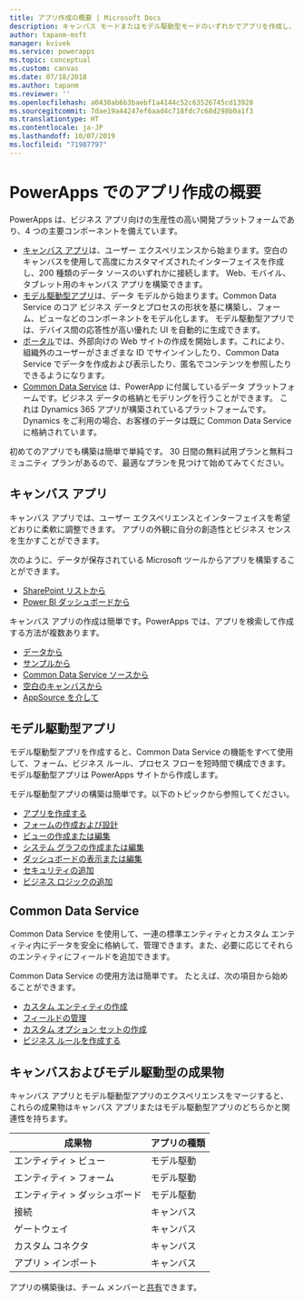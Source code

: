 ```yaml
---
title: アプリ作成の概要 | Microsoft Docs
description: キャンバス モードまたはモデル駆動型モードのいずれかでアプリを作成し、Common Data Service を組み込む方法の概要
author: tapanm-msft
manager: kvivek
ms.service: powerapps
ms.topic: conceptual
ms.custom: canvas
ms.date: 07/18/2018
ms.author: tapanm
ms.reviewer: ''
ms.openlocfilehash: a0430ab6b3baebf1a4144c52c63526745cd13928
ms.sourcegitcommit: 7dae19a44247ef6aad4c718fdc7c68d298b0a1f3
ms.translationtype: HT
ms.contentlocale: ja-JP
ms.lasthandoff: 10/07/2019
ms.locfileid: "71987797"
---
```

# <a name="overview-of-creating-apps-in-powerapps"></a>PowerApps でのアプリ作成の概要

PowerApps は、ビジネス アプリ向けの生産性の高い開発プラットフォームであり、4 つの主要コンポーネントを備えています。

- [キャンバス アプリ](canvas-apps/getting-started.md)は、ユーザー エクスペリエンスから始まります。空白のキャンバスを使用して高度にカスタマイズされたインターフェイスを作成し、200 種類のデータ ソースのいずれかに接続します。 Web、モバイル、タブレット用のキャンバス アプリを構築できます。
- [モデル駆動型アプリ](model-driven-apps/model-driven-app-overview.md)は、データ モデルから始まります。Common Data Service のコア ビジネス データとプロセスの形状を基に構築し、フォーム、ビューなどのコンポーネントをモデル化します。 モデル駆動型アプリでは、デバイス間の応答性が高い優れた UI を自動的に生成できます。
- [ポータル](portals/overview.md)では、外部向けの Web サイトの作成を開始します。これにより、組織外のユーザーがさまざまな ID でサインインしたり、Common Data Service でデータを作成および表示したり、匿名でコンテンツを参照したりできるようになります。
- [Common Data Service](common-data-service/data-platform-intro.md) は、PowerApp に付属しているデータ プラットフォームです。ビジネス データの格納とモデリングを行うことができます。 これは Dynamics 365 アプリが構築されているプラ​​ットフォームです。Dynamics をご利用の場合、お客様のデータは既に Common Data Service に格納されています。

初めてのアプリでも構築は簡単で単純です。 30 日間の無料試用プランと無料コミュニティ プランがあるので、最適なプランを見つけて始めてみてください。

## <a name="canvas-apps"></a>キャンバス アプリ

キャンバス アプリでは、ユーザー エクスペリエンスとインターフェイスを希望どおりに柔軟に調整できます。 アプリの外観に自分の創造性とビジネス センスを生かすことができます。

次のように、データが保存されている Microsoft ツールからアプリを構築することができます。

- [SharePoint リストから](canvas-apps/app-from-sharepoint.md#generate-an-app-from-within-sharepoint-online)
- [Power BI ダッシュボードから](canvas-apps/embed-powerapps-powerbi.md)

キャンバス アプリの作成は簡単です。PowerApps では、アプリを検索して作成する方法が複数あります。

- [データから](canvas-apps/app-from-sharepoint.md)
- [サンプルから](canvas-apps/open-and-run-a-sample-app.md)
- [Common Data Service ソースから](canvas-apps/data-platform-create-app.md)
- [空白のキャンバスから](canvas-apps/data-platform-create-app-scratch.md)
- [AppSource を介して](../user/app-source.md)

## <a name="model-driven-apps"></a>モデル駆動型アプリ

モデル駆動型アプリを作成すると、Common Data Service の機能をすべて使用して、フォーム、ビジネス ルール、プロセス フローを短時間で構成できます。 モデル駆動型アプリは PowerApps サイトから作成します。

モデル駆動型アプリの構築は簡単です。以下のトピックから参照してください。

- [アプリを作成する](https://docs.microsoft.com/dynamics365/customer-engagement/customize/create-edit-app)
- [フォームの作成および設計](https://docs.microsoft.com/dynamics365/customer-engagement/customize/create-design-forms)
- [ビューの作成または編集](https://docs.microsoft.com/dynamics365/customer-engagement/customize/create-edit-views)
- [システム グラフの作成または編集](https://docs.microsoft.com/dynamics365/customer-engagement/customize/create-edit-system-chart)
- [ダッシュボードの表示または編集](https://docs.microsoft.com/dynamics365/customer-engagement/customize/create-edit-dashboards)
- [セキュリティの追加](https://docs.microsoft.com/dynamics365/customer-engagement/customize/manage-access-apps-security-roles)
- [ビジネス ロジックの追加](https://docs.microsoft.com/dynamics365/customer-engagement/customize/guide-staff-through-common-tasks-processes)

## <a name="common-data-service"></a>Common Data Service

Common Data Service を使用して、一連の標準エンティティとカスタム エンティティ内にデータを安全に格納して、管理できます。また、必要に応じてそれらのエンティティにフィールドを追加できます。

Common Data Service の使用方法は簡単です。 たとえば、次の項目から始めることができます。

- [カスタム エンティティの作成](common-data-service/data-platform-create-entity.md)
- [フィールドの管理](common-data-service/data-platform-manage-fields.md)
- [カスタム オプション セットの作成](common-data-service/custom-picklists.md)
- [ビジネス ルールを作成する](https://docs.microsoft.com/dynamics365/customer-engagement/customize/create-business-rules-recommendations-apply-logic-form)

## <a name="canvas-and-model-driven-artifacts"></a>キャンバスおよびモデル駆動型の成果物

キャンバス アプリとモデル駆動型アプリのエクスペリエンスをマージすると、これらの成果物はキャンバス アプリまたはモデル駆動型アプリのどちらかと関連性を持ちます。

| 成果物            | アプリの種類     |
|---------------------|--------------|
| エンティティ > ビュー      | モデル駆動 |
| エンティティ > フォーム      | モデル駆動 |
| エンティティ > ダッシュボード | モデル駆動 |
| 接続         | キャンバス       |
| ゲートウェイ            | キャンバス       |
| カスタム コネクタ   | キャンバス       |
| アプリ > インポート       | キャンバス       |

アプリの構築後は、チーム メンバーと[共有](canvas-apps/share-app.md)できます。
